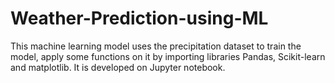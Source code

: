 # Weather-Prediction-using-ML
This machine learning model uses the precipitation dataset to train the model, apply some functions on it by importing libraries Pandas, Scikit-learn and matplotlib.
It is developed on Jupyter notebook.
